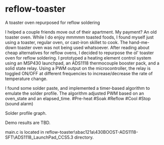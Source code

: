 reflow-toaster
==============

A toaster oven repurposed for reflow soldering


I helped a couple friends move out of their apartment. My payment? An old toaster oven. While I do enjoy mmmmm toasted foods, I found myself just using a toaster, regular oven, or cast-iron skillet to cook. The hand-me-down toaster oven was not being used whatsoever. After reading about cheap alternatives for reflow ovens, I decided to repurpose the ol' toaster oven for reflow soldering. I prototyped a heating element control system using an MSP430 launchpad, an ADS1118 thermocouple booster pack, and a solid state relay. Using a PWM output on the microcontroller, the relay is toggled ON/OFF at different frequencies to increase/decrease the rate of temperature change.

I found some solder paste, and implemented a timer-based algorithm to emulate the solder profile. The algorithm adjusted PWM based on an oven_state and an elapsed_time.
#Pre-heat
#Soak
#Reflow
#Cool
#Stop (sound alarm)

Solder profile graph.

Demo results are TBD.

main.c is located in reflow-toaster\sbac121a\430BOOST-ADS1118-SFT\ADS1118_LaunchPad_CCS5.3 directory.

